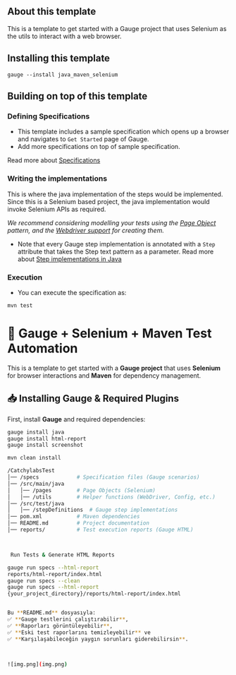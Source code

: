 ## About this template

This is a template to get started with a Gauge project that uses Selenium as the utils to interact with a web browser.

## Installing this template

    gauge --install java_maven_selenium

## Building on top of this template

### Defining Specifications

* This template includes a sample specification which opens up a browser and navigates to `Get Started` page of Gauge.
* Add more specifications on top of sample specification.

Read more about [Specifications](http://getgauge.io/documentation/user/current/specifications/README.html)

### Writing the implementations

This is where the java implementation of the steps would be implemented. Since this is a Selenium based project, the java implementation would invoke Selenium APIs as required.

_We recommend considering modelling your tests using the [Page Object](https://github.com/SeleniumHQ/selenium/wiki/PageObjects) pattern, and the [Webdriver support](https://github.com/SeleniumHQ/selenium/wiki/PageFactory) for creating them._

- Note that every Gauge step implementation is annotated with a `Step` attribute that takes the Step text pattern as a parameter.
Read more about [Step implementations in Java](http://getgauge.io/documentation/user/current/test_code/java/java.html)

### Execution

* You can execute the specification as:

```
mvn test
```


# 🚀 Gauge + Selenium + Maven Test Automation

This is a template to get started with a **Gauge project** that uses **Selenium** for browser interactions and **Maven** for dependency management.

## 📥 Installing Gauge & Required Plugins

First, install **Gauge** and required dependencies:

```sh
gauge install java
gauge install html-report
gauge install screenshot

mvn clean install

/CatchylabsTest
│── /specs            # Specification files (Gauge scenarios)
│── /src/main/java
│   │── /pages        # Page Objects (Selenium)
│   │── /utils        # Helper functions (WebDriver, Config, etc.)
│── /src/test/java
│   │── /stepDefinitions  # Gauge step implementations
│── pom.xml           # Maven dependencies
│── README.md         # Project documentation
│── reports/          # Test execution reports (Gauge HTML)



 Run Tests & Generate HTML Reports

gauge run specs --html-report
reports/html-report/index.html
gauge run specs --clean
gauge run specs --html-report
{your_project_directory}/reports/html-report/index.html


Bu **README.md** dosyasıyla:
✅ **Gauge testlerini çalıştırabilir**,  
✅ **Raporları görüntüleyebilir**,  
✅ **Eski test raporlarını temizleyebilir** ve  
✅ **Karşılaşabileceğin yaygın sorunları giderebilirsin**.



![img.png](img.png)